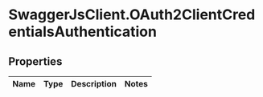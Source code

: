 # SwaggerJsClient.OAuth2ClientCredentialsAuthentication

## Properties
Name | Type | Description | Notes
------------ | ------------- | ------------- | -------------


